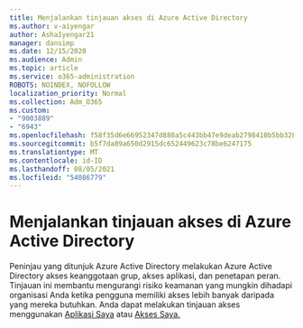 ```yaml
---
title: Menjalankan tinjauan akses di Azure Active Directory
ms.author: v-aiyengar
author: AshaIyengar21
manager: dansimp
ms.date: 12/15/2020
ms.audience: Admin
ms.topic: article
ms.service: o365-administration
ROBOTS: NOINDEX, NOFOLLOW
localization_priority: Normal
ms.collection: Adm_O365
ms.custom:
- "9003889"
- "6943"
ms.openlocfilehash: f58f35d6e66952347d880a5c443bb47e9deab2798410b5bb32895667572f1f58
ms.sourcegitcommit: b5f7da89a650d2915dc652449623c78be6247175
ms.translationtype: MT
ms.contentlocale: id-ID
ms.lasthandoff: 08/05/2021
ms.locfileid: "54086779"
---
```

# <a name="perform-access-reviews-in-azure-active-directory"></a>Menjalankan tinjauan akses di Azure Active Directory

Peninjau yang ditunjuk Azure Active Directory melakukan Azure Active Directory akses keanggotaan grup, akses aplikasi, dan penetapan peran. Tinjauan ini membantu mengurangi risiko keamanan yang mungkin dihadapi organisasi Anda ketika pengguna memiliki akses lebih banyak daripada yang mereka butuhkan. Anda dapat melakukan tinjauan akses menggunakan [Aplikasi Saya](https://go.microsoft.com/fwlink/?linkid=2134605) atau [Akses Saya.](https://go.microsoft.com/fwlink/?linkid=2134505)